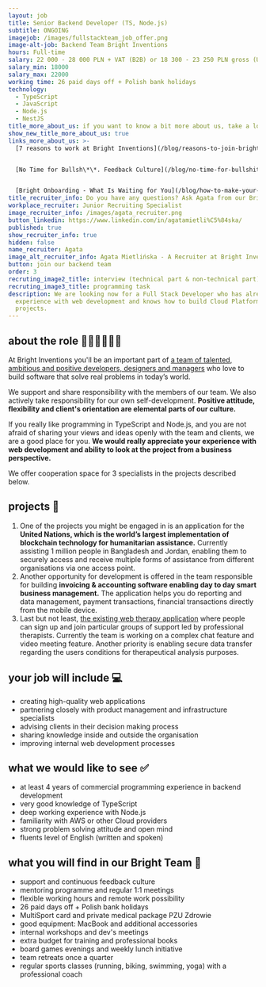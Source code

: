 ```yaml
---
layout: job
title: Senior Backend Developer (TS, Node.js)
subtitle: ONGOING
imagejob: /images/fullstackteam_job_offer.png
image-alt-job: Backend Team Bright Inventions
hours: Full-time
salary: 22 000 - 28 000 PLN + VAT (B2B) or 18 300 - 23 250 PLN gross (UoP)
salary_min: 18000
salary_max: 22000
working time: 26 paid days off + Polish bank holidays
technology:
  - TypeScript
  - JavaScript
  - Node.js
  - NestJS
title_more_about_us: if you want to know a bit more about us, take a look below 🙋🏻‍♀️🙋🏻‍♂️
show_new_title_more_about_us: true
links_more_about_us: >-
  [7 reasons to work at Bright Inventions](/blog/reasons-to-join-bright)


  [No Time for Bullsh\*\*. Feedback Culture](/blog/no-time-for-bullshit-feedback-culture/)


  [Bright Onboarding - What Is Waiting for You](/blog/how-to-make-your-onboarding-bright)
title_recruiter_info: Do you have any questions? Ask Agata from our Bright team!
workplace_recruiter: Junior Recruiting Specialist
image_recruiter_info: /images/agata_recruiter.png
button_linkedin: https://www.linkedin.com/in/agatamietli%C5%84ska/
published: true
show_recruiter_info: true
hidden: false
name_recruiter: Agata
image_alt_recruiter_info: Agata Mietlińska - A Recruiter at Bright Inventions
button: join our backend team
order: 3
recruting_image2_title: interview (technical part & non-technical part)
recruting_image3_title: programming task
description: We are looking now for a Full Stack Developer who has already had
  experience with web development and knows how to build Cloud Platform
  projects.
---
```

## about the role 👩🏻‍💻🧑🏻‍💻

At Bright Inventions you'll be an important part of [a team of talented, ambitious and positive developers, designers and managers](https://brightinventions.pl/about-us/team/) who love to build software that solve real problems in today’s world.

We support and share responsibility with the members of our team. We also actively take responsibility for our own self-development. **Positive attitude, flexibility and client's orientation are elemental parts of our culture.**

If you really like programming in TypeScript and Node.js, and you are not afraid of sharing your views and ideas openly with the team and clients, we are a good place for you.  **We would really appreciate your experience with web development and ability to look at the project from a business perspective.** 

We offer cooperation space for 3 specialists in the projects described below. 

## projects 🚀

1. One of the projects you might be engaged in is an application for the **United Nations, which is the world’s largest implementation of blockchain technology for humanitarian assistance.** Currently assisting 1 million people in Bangladesh and Jordan, enabling them to securely access and receive multiple forms of assistance from different organisations via one access point. 
2. Another opportunity for development is offered in the team responsible for building  **invoicing & accounting software enabling day to day smart business management.** The application helps you do reporting and data management, payment transactions, financial transactions directly from the mobile device. 
3. Last but not least, [the existing web therapy application](https://circlesup.com/) where people can sign up and join particular groups of support led by professional therapists. Currently the team is working on a complex chat feature and video meeting feature. Another priority is enabling secure data transfer regarding the users conditions for therapeutical analysis purposes.

## your job will include 💻

* creating high-quality web applications
* partnering closely with product management and infrastructure specialists
* advising clients in their decision making process
* sharing knowledge inside and outside the organisation 
* improving internal web development processes

## what we would like to see ✅

* at least 4 years of commercial programming experience in backend development
* very good knowledge of TypeScript
* deep working experience with Node.js
* familiarity with AWS or other Cloud providers
* strong problem solving attitude and open mind
* fluents level of English (written and spoken)

## what you will find in our Bright Team 🧡

* support and continuous feedback culture
* mentoring programme and regular 1:1 meetings
* flexible working hours and remote work possibility
* 26 paid days off + Polish bank holidays
* MultiSport card and private medical package PZU Zdrowie
* good equipment: MacBook and additional accessories
* internal workshops and dev's meetings 
* extra budget for training and professional books
* board games evenings and weekly lunch initiative
* team retreats once a quarter
* regular sports classes (running, biking, swimming, yoga) with a professional coach
